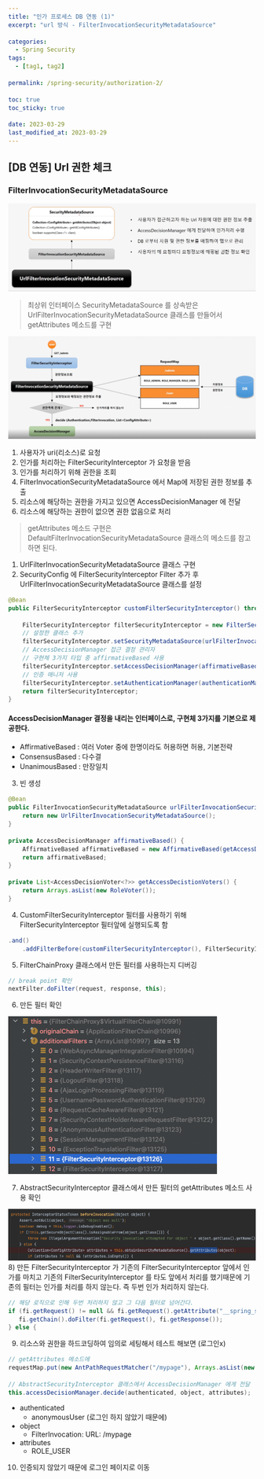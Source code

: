 ```yaml
---
title: "인가 프로세스 DB 연동 (1)"
excerpt: "url 방식 - FilterInvocationSecurityMetadataSource"

categories:
  - Spring Security
tags:
  - [tag1, tag2]

permalink: /spring-security/authorization-2/

toc: true
toc_sticky: true

date: 2023-03-29
last_modified_at: 2023-03-29
---
```


## [DB 연동] Url 권한 체크
### FilterInvocationSecurityMetadataSource

<img src="/assets/images/posts_img/springsecurity/url.png">

> 최상위 인터페이스 SecurityMetadataSource 를 상속받은 UrlFilterInvocationSecurityMetadataSource 클래스를 만들어서 getAttributes 메소드를 구현   

<img src="/assets/images/posts_img/springsecurity/url_flow.png">

1. 사용자가 uri(리소스)로 요청   
2. 인가를 처리하는 FilterSecurityInterceptor 가 요청을 받음      
3. 인가를 처리하기 위해 권한을 조회   
4. FilterInvocationSecurityMetadataSource 에서 Map에 저장된 권한 정보를 추출   
5. 리소스에 해당하는 권한을 가지고 있으면 AccessDecisionManager 에 전달   
6. 리소스에 해당하는 권한이 없으면 권한 없음으로 처리

> getAttributes 메소드 구현은 DefaultFilterInvocationSecurityMetadataSource 클래스의 메소드를 참고하면 된다. 

1) UrlFilterInvocationSecurityMetadataSource 클래스 구현   
2) SecurityConfig 에 FilterSecurityInterceptor Filter 추가 후   UrlFilterInvocationSecurityMetadataSource 클래스를 설정

```java
@Bean
public FilterSecurityInterceptor customFilterSecurityInterceptor() throws Exception {

    FilterSecurityInterceptor filterSecurityInterceptor = new FilterSecurityInterceptor();
    // 설정한 클래스 추가
    filterSecurityInterceptor.setSecurityMetadataSource(urlFilterInvocationSecurityMetadataSource());
    // AccessDecisionManager 접근 결정 관리자
    // 구현체 3가지 타입 중 affirmativeBased 사용
    filterSecurityInterceptor.setAccessDecisionManager(affirmativeBased());
    // 인증 매니저 사용
    filterSecurityInterceptor.setAuthenticationManager(authenticationManagerBean());
    return filterSecurityInterceptor;
}
```

#### AccessDecisionManager 결정을 내리는 인터페이스로, 구현체 3가지를 기본으로 제공한다.

- AffirmativeBased : 여러 Voter 중에 한명이라도 허용하면 허용, 기본전략
- ConsensusBased : 다수결
- UnanimousBased : 만장일치

3) 빈 생성

```java
@Bean
public FilterInvocationSecurityMetadataSource urlFilterInvocationSecurityMetadataSource() {
    return new UrlFilterInvocationSecurityMetadataSource();
}

private AccessDecisionManager affirmativeBased() {
    AffirmativeBased affirmativeBased = new AffirmativeBased(getAccessDecistionVoters());
    return affirmativeBased;
}

private List<AccessDecisionVoter<?>> getAccessDecistionVoters() {
    return Arrays.asList(new RoleVoter());
}
```

4) CustomFilterSecurityInterceptor 필터를 사용하기 위해 FilterSecurityInterceptor 필터앞에 실행되도록 함

```java
.and()
    .addFilterBefore(customFilterSecurityInterceptor(), FilterSecurityInterceptor.class)
```

5) FilterChainProxy 클래스에서 만든 필터를 사용하는지 디버깅

```java
// break point 확인
nextFilter.doFilter(request, response, this);
```

6) 만든 필터 확인   
<img src="/assets/images/posts_img/springsecurity/custom_filter_interceptor.png">

7) AbstractSecurityInterceptor 클래스에서 만든 필터의 getAttributes 메소드 사용 확인   
<img src="/assets/images/posts_img/springsecurity/custom_getAttribute.png">
8) 만든 FilterSecurityInterceptor 가 기존의 FilterSecurityInterceptor 앞에서 인가를 마치고 기존의 FilterSecurityInterceptor 를 타도 앞에서 처리를 했기때문에 기존의 필터는 인가를 처리를 하지 않는다. 즉 두번 인가 처리하지 않는다.

```java
// 해당 로직으로 인해 두번 처리하지 않고 그 다음 필터로 넘어간다.
if (fi.getRequest() != null && fi.getRequest().getAttribute("__spring_security_filterSecurityInterceptor_filterApplied") != null && this.observeOncePerRequest) {
   fi.getChain().doFilter(fi.getRequest(), fi.getResponse());
} else {
```

9) 리소스와 권한을 하드코딩하여 임의로 세팅해서 테스트 해보면 (로그인x)

```java
// getAttributes 메소드에
requestMap.put(new AntPathRequestMatcher("/mypage"), Arrays.asList(new SecurityConfig("ROLE_USER")));

// AbstractSecurityInterceptor 클래스에서 AccessDecisionManager 에게 전달
this.accessDecisionManager.decide(authenticated, object, attributes);
```

+ authenticated
  + anonymousUser (로그인 하지 않았기 때문에)
+ object
  + FilterInvocation: URL: /mypage
+ attributes
  + ROLE_USER

10) 인증되지 않았기 때문에 로그인 페이지로 이동

